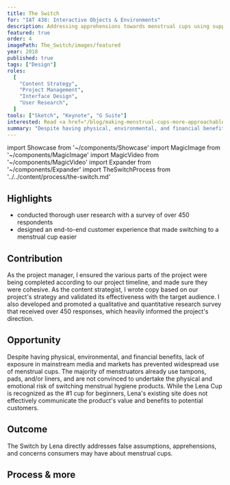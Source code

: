 ```yaml
---
title: The Switch
for: "IAT 438: Interactive Objects & Environments"
description: Addressing apprehensions towards menstrual cups using supportive & direct guidance.
featured: true
order: 4
imagePath: The_Switch/images/featured
year: 2018
published: true
tags: ["Design"]
roles:
  [
    "Content Strategy",
    "Project Management",
    "Interface Design",
    "User Research",
  ]
tools: ["Sketch", "Keynote", "G Suite"]
interested: Read <a href="/blog/making-menstrual-cups-more-approachable">Making menstrual cups more approachable</a>
summary: "Despite having physical, environmental, and financial benefits, lack of exposure in mainstream media and markets has prevented the widespread use of menstrual cups. The Switch is a digital experience designed for <a href='https://lenacup.com/' rel='noopener' target='_blank'>Lena's website</a> that aims to help guide potential customers through making 'the switch' from traditional menstrual products to the Lena cup."
---
```


import Showcase from '~/components/Showcase'
import MagicImage from '~/components/MagicImage'
import MagicVideo from '~/components/MagicVideo'
import Expander from '~/components/Expander'
import TheSwitchProcess from '../../content/process/the-switch.md'

## Highlights

- conducted thorough user research with a survey of over 450 respondents
- designed an end-to-end customer experience that made switching to a menstrual cup easier

## Contribution

As the project manager, I ensured the various parts of the project were being completed according to our project timeline, and made sure they were cohesive. As the content strategist, I wrote copy based on our project's strategy and validated its effectiveness with the target audience. I also developed and promoted a qualitative and quantitative research survey that received over 450 responses, which heavily informed the project's direction.

<Showcase
  path="The_Switch/videos/walkthrough"
  type="video"
  source="cloudinary"
  content="The Switch is comprised of five steps which answer major questions about menstrual cups, to reduce frictions within the customer journey. Content above the fold is concise to ease visitors in, with further details provided below."
/>

## Opportunity

Despite having physical, environmental, and financial benefits, lack of exposure in mainstream media and markets has prevented widespread use of menstrual cups. The majority of menstruators already use tampons, pads, and/or liners, and are not convinced to undertake the physical and emotional risk of switching menstrual hygiene products. While the Lena Cup is recognized as the #1 cup for beginners, Lena's existing site does not effectively communicate the product's value and benefits to potential customers.

<MagicVideo source="vimeo" path="301757528" />

## Outcome

The Switch by Lena directly addresses false assumptions, apprehensions, and concerns consumers may have about menstrual cups.

<MagicVideo source="vimeo" path="301758677" />

<Showcase
  path="The_Switch/videos/landing"
  type="video"
  source="cloudinary"
  content="Leveraging the brand's #1 status and encouraging visitor engagement, The Switch acts as a hero element on Lena's landing page to capture newcomers. Lena's existing home page content remains below."
/>

<Showcase
  path="The_Switch/videos/walkthrough"
  type="video"
  source="cloudinary"
  content="The Switch aims to efficiently and clearly answer potential customers’ questions."
/>

<Showcase
  path="The_Switch/videos/secondary"
  type="video"
  source="cloudinary"
  content="Each step of the onboarding has secondary information associated with it to answer follow-up questions."
/>

## Process & more

<Expander>
  <TheSwitchProcess />
</Expander>